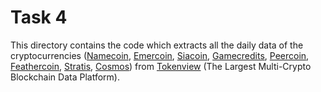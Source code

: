 # Task 4

This directory contains the code which extracts all the daily data of the cryptocurrencies 
([Namecoin](https://nmc.tokenview.com), 
[Emercoin](https://emc.tokenview.com), 
[Siacoin](https://sc.tokenview.com), 
[Gamecredits](https://game.tokenview.com), 
[Peercoin](https://ppc.tokenview.com), 
[Feathercoin](https://ftc.tokenview.com), 
[Stratis](https://strat.tokenview.com), 
[Cosmos](https://atom.tokenview.com)) 
from [Tokenview](https://tokenview.com/) (The Largest Multi-Crypto Blockchain Data Platform).
